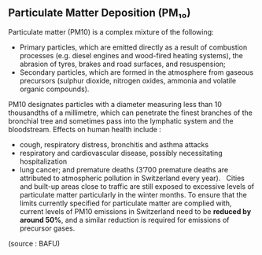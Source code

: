 ## Particulate Matter Deposition (PM₁₀)	

Particulate matter (PM10) is a complex mixture of the following:

* Primary particles, which are emitted directly as a result of combustion processes (e.g. diesel engines and wood-fired heating systems), the abrasion of tyres, brakes and road surfaces, and resuspension;
* Secondary particles, which are formed in the atmosphere from gaseous precursors (sulphur dioxide, nitrogen oxides, ammonia and volatile organic compounds).



PM10 designates particles with a diameter measuring less than 10 thousandths of a millimetre, which can penetrate the finest branches of the bronchial tree and sometimes pass into the lymphatic system and the bloodstream. Effects on human health include : 

* cough, respiratory distress, bronchitis and asthma attacks 
* respiratory and cardiovascular disease, possibly necessitating hospitalization
* lung cancer; and premature deaths (3’700 premature deaths are attributed to atmospheric pollution in Switzerland every year).
 
Cities and built-up areas close to traffic are still exposed to excessive levels of particulate matter particularly in the winter months. To ensure that the limits currently specified for particulate matter are complied with, current levels of PM10 emissions in Switzerland need to be **reduced by around 50%**, and a similar reduction is required for emissions of precursor gases.

(source : BAFU) 
